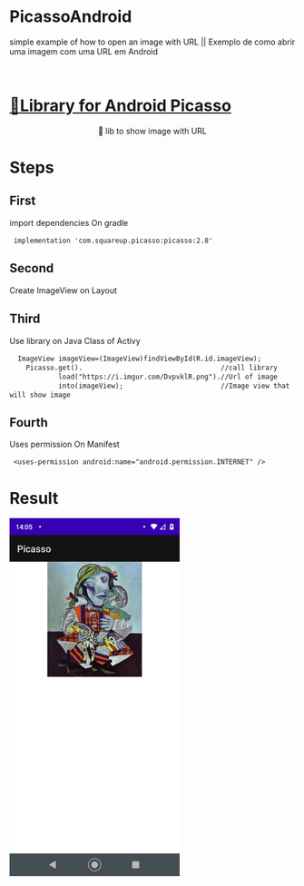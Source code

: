 # PicassoAndroid
simple example of how to open an image with URL || Exemplo de como abrir uma imagem com uma URL em Android

<br>
<h1 align="left">
    <a href="https://square.github.io/picasso/">🔗Library for Android Picasso</a>
</h1>
<p align="center">🚀 lib to show image with URL</p>


Steps
================

First
------------
import dependencies On gradle

     implementation 'com.squareup.picasso:picasso:2.8'
     
Second
------------
Create ImageView on Layout

Third
------------
Use library on Java Class of Activy

      ImageView imageView=(ImageView)findViewById(R.id.imageView);
        Picasso.get().                                  //call library
                load("https://i.imgur.com/DvpvklR.png").//Url of image
                into(imageView);                        //Image view that will show image
               
Fourth
------------
Uses permission On Manifest

     <uses-permission android:name="android.permission.INTERNET" />
     
     
Result
================     
<img width="300px" src="https://raw.githubusercontent.com/LucasBara-dising/PicassoAndroid/master/Screenshot_20220612-140555.jpg"/>   
